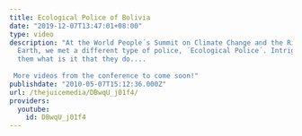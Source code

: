 ```yaml
---
title: Ecological Police of Bolivia
date: "2019-12-07T13:47:01+08:00"
type: video
description: "At the World People´s Summit on Climate Change and the Rights of Mother
  Earth, we met a different type of police, ´Ecological Police´. Intrigued, we asked
  them what is it that they do....  More videos from the conference to come soon!"
publishdate: "2010-05-07T15:12:36.000Z"
url: /thejuicemedia/DBwqU_j01f4/
providers:
  youtube:
    id: DBwqU_j01f4
---
```

